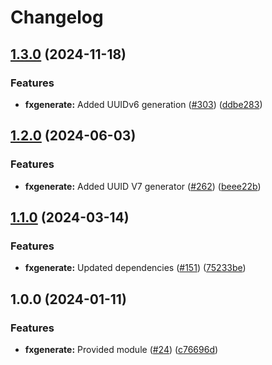 # Changelog

## [1.3.0](https://github.com/ankorstore/yokai/compare/fxgenerate/v1.2.0...fxgenerate/v1.3.0) (2024-11-18)


### Features

* **fxgenerate:** Added UUIDv6 generation ([#303](https://github.com/ankorstore/yokai/issues/303)) ([ddbe283](https://github.com/ankorstore/yokai/commit/ddbe2833a88a81d48b5f0d0e1ce527108c070f99))

## [1.2.0](https://github.com/ankorstore/yokai/compare/fxgenerate/v1.1.0...fxgenerate/v1.2.0) (2024-06-03)


### Features

* **fxgenerate:** Added UUID V7 generator ([#262](https://github.com/ankorstore/yokai/issues/262)) ([beee22b](https://github.com/ankorstore/yokai/commit/beee22b165946dacb139c290e21cc12c9b76a524))

## [1.1.0](https://github.com/ankorstore/yokai/compare/fxgenerate/v1.0.0...fxgenerate/v1.1.0) (2024-03-14)


### Features

* **fxgenerate:** Updated dependencies ([#151](https://github.com/ankorstore/yokai/issues/151)) ([75233be](https://github.com/ankorstore/yokai/commit/75233be78d58fbdf0434399a3e34a25b653cec2f))

## 1.0.0 (2024-01-11)


### Features

* **fxgenerate:** Provided module ([#24](https://github.com/ankorstore/yokai/issues/24)) ([c76696d](https://github.com/ankorstore/yokai/commit/c76696d51d395926b543eddd12591ce122cff341))
